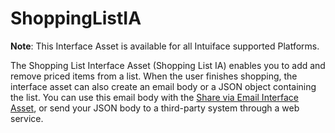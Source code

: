 # ShoppingListIA**Note**: This Interface Asset is available for all Intuiface supported Platforms. The Shopping List Interface Asset (Shopping List IA) enables you to add and remove priced items from a list. When the user finishes shopping, the interface asset can also create an email body or a JSON object containing the list. You can use this email body with the [Share via Email Interface Asset](https://support.intuiface.com/hc/en-us/articles/360007430911-Interface-Asset-Share-via-Email), or send your JSON body to a third-party system through a web service. 